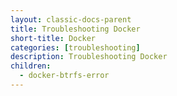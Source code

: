 ```yaml
---
layout: classic-docs-parent
title: Troubleshooting Docker
short-title: Docker
categories: [troubleshooting]
description: Troubleshooting Docker
children:
  - docker-btrfs-error
---
```

